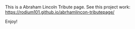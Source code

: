 This is a Abraham Lincoln Tribute page.
See this project work: https://rodium101.github.io/abrhamlincon-tributepage/

Enjoy!
